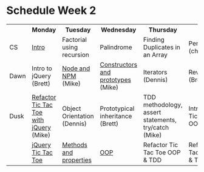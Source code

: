 # Schedule Week 2

<table>
  <tr>
    <th></th>
    <th>Monday</th>
    <th>Tuesday</th>
    <th>Wednesday</th>
    <th>Thursday</th>
    <th>Friday</th>
  </tr>
  <tr>
    <td>CS</td>
    <td><a href="https://github.com/sf-wdi-17/notes/blob/master/warmups/week-02.md">Intro</a></td>
    <td>Factorial using recursion</td>
    <td>Palindrome</td>
    <td>Finding Duplicates in an Array</td>
    <td>Permutations (choose 2)</td>
  </tr>
  <tr>
    <td>Dawn</td>
    <td>Intro to jQuery (Brett)</td>
    <td><a href="https://github.com/sf-wdi-17/notes/tree/master/lectures/week-02/_2_tuesday/dawn">Node and NPM</a> (Mike)</td>
    <td><a href="https://github.com/sf-wdi-17/notes/tree/master/lectures/week-02/_3_wednesday/dawn">Constructors and prototypes</a> (Mike)</td>
    <td>Iterators (Dennis)</td>
    <td>Review (Brett)</td>
  </tr>
  <tr>
    <td>Dusk</td>
    <td><a href="https://github.com/sf-wdi-17/notes/tree/master/lectures/week-02/_1_monday/dusk">Refactor Tic Tac Toe with jQuery</a> (Mike)</td>
    <td>Object Orientation (Dennis)</td>
    <td>Prototypical inheritance (Brett)</td>
    <td>TDD methodology, assert statements, try/catch (Mike)</td>
    <td>Intro refactor Tic Tac Toe OOP & TDD</td>
  </tr>
  <tr>
    <td></td>
    <td><a href="https://github.com/sf-wdi-17/notes/tree/master/assignments/week-02/_1_monday">jQuery Tic Tac Toe</a></td>
    <td><a href="https://github.com/sf-wdi-17/notes/tree/master/assignments/week-02/_2_tuesday">Methods and properties</a></td>
    <td><a href="https://github.com/sf-wdi-17/notes/tree/master/assignments/week-02/_3_wednesday">OOP</a></td>
    <td>Refactor Tic Tac Toe OOP & TDD</td>
    <td>Refactor Tic Tac Toe OOP & TDD</td>
  </tr>
</table>

